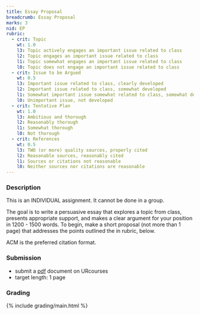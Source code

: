 ```yaml
---
title: Essay Proposal
breadcrumb: Essay Proposal
marks: 3
nid: EP
rubric:
  - crit: Topic
    wt: 1.0
    l3: Topic actively engages an important issue related to class
    l2: Topic engages an important issue related to class
    l1: Topic somewhat engages an important issue related to class
    l0: Topic does not engage an important issue related to class
  - crit: Issue to be Argued
    wt: 0.5
    l3: Important issue related to class, clearly developed
    l2: Important issue related to class, somewhat developed
    l1: Somewhat important issue somewhat related to class, somewhat developed
    l0: Unimportant issue, not developed
  - crit: Tentative Plan
    wt: 1.0
    l3: Ambitious and thorough
    l2: Reasonably thorough
    l1: Somewhat thorough
    l0: Not thorough
  - crit: References
    wt: 0.5
    l3: TWO (or more) quality sources, properly cited
    l2: Reasonable sources, reasonably cited
    l1: Sources or citations not reasonable
    l0: Neither sources nor citations are reasonable
---
```


### Description

This is an INDIVIDUAL assignment.  It cannot be done in a group.

The goal is to write a persuasive essay that explores a topic from class, presents appropriate support, and makes a clear argument for your position in 1200 - 1500 words.  To begin, make a short proposal (not more than 1 page) that addresses the  points outlined the in rubric, below.

ACM is the preferred citation format.

### Submission

* submit a [pdf](https://en.wikipedia.org/wiki/PDF) document on URcourses
* target length: 1 page

### Grading

{% include grading/main.html %}
